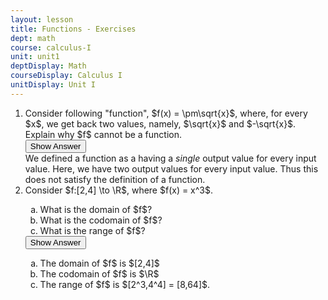 ```yaml
---
layout: lesson
title: Functions - Exercises
dept: math
course: calculus-I
unit: unit1
deptDisplay: Math
courseDisplay: Calculus I
unitDisplay: Unit I
---
```


<ol>
<li> <div class="exercise">
Consider following "function", $f(x) = \pm\sqrt{x}$, where, for every $x$, we get back two values, namely, $\sqrt{x}$ and $-\sqrt{x}$. Explain why $f$ cannot be a function.

<div class="answerBox">
<button onclick="myFunction('answer1')" class="answerButton">Show Answer</button>
<div  id="answer1" class="answer" >
We defined a function as a having a <i>single</i> output value for every input value. Here, we have two output values for every input value. Thus this does not satisfy the definition of a function.
</div>
</div>
</div>
</li>



<li> <div class="exercise">
Consider $f:[2,4] \to \R$, where $f(x) = x^3$. 
<ol type="a">
<li> What is the domain of $f$? </li>
<li> What is the codomain of $f$? </li>
<li> What is the range of $f$? </li>
</ol>

<div class="answerBox">
<button onclick="myFunction('answer2')" class="answerButton">Show Answer</button>
<div  id="answer2" class="answer" >
<ol type="a">
<li> The domain of $f$ is $[2,4]$ </li>
<li> The codomain of $f$ is $\R$ </li>
<li> The range of $f$ is $[2^3,4^4] = [8,64]$. </li>
</ol>
</div>
</div>
</div>
</li>


</ol>













